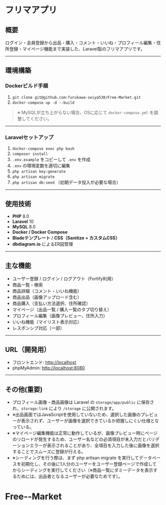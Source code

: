 # フリマアプリ

## 概要

ログイン・会員登録から出品・購入・コメント・いいね・プロフィール編集・住所登録・マイページ機能まで実装した、Laravel製のフリマアプリです。

---

## 環境構築

### Dockerビルド手順

1. `git clone git@github.com:furukawa-seiya530/Free-Market.git`
2. `docker-compose up -d --build`

> ※ MySQLが立ち上がらない場合、OSに応じて `docker-compose.yml` を調整してください。

---

### Laravelセットアップ

1. `docker-compose exec php bash`
2. `composer install`
3. `.env.example` をコピーして `.env` を作成
4. `.env` の環境変数を適切に編集
5. `php artisan key:generate`
6. `php artisan migrate`
7. `php artisan db:seed` （初期データ投入が必要な場合）

---

## 使用技術

- **PHP** 8.0  
- **Laravel** 10  
- **MySQL** 8.0  
- **Docker / Docker Compose**  
- **Bladeテンプレート** / **CSS（Sanitize + カスタムCSS）**  
- **dbdiagram.io** によるER図管理

---

## 主な機能

- ユーザー登録 / ログイン / ログアウト（Fortify利用）
- 商品一覧・検索
- 商品詳細（コメント・いいね機能）
- 商品出品（画像アップロード含む）
- 商品購入（支払い方法選択、住所確認）
- マイページ（出品一覧 / 購入一覧のタブ切り替え）
- プロフィール編集（画像プレビュー、住所入力）
- いいね機能（マイリスト表示対応）
- レスポンシブ対応（一部）

---

## URL（開発用）

- フロントエンド: [http://localhost](http://localhost)  
- phpMyAdmin: [http://localhost:8080](http://localhost:8080)

---

## その他(重要)

- プロフィール画像・商品画像は Laravel の `storage/app/public` に保存され、`storage:link` により `/storage` に公開されます。
- ※出品画面ではJavaScriptを使用していないため、選択した画像のプレビューが表示されず、ユーザーが画像を選択できているか把握しにくい仕様となっている。
- ※マイページ編集機能は正常に動作しているが、画像プレビュー時にページのリロードが発生するため、ユーザー名などの必須項目が未入力だとバリデーションエラーが表示されることがあり、全項目を入力した後に画像を選択することでスムーズに登録が行える。
- ※シーディングを行う際は、まず php artisan migrate を実行してデータベースを初期化し、その後に1人分のユーザーをユーザー登録ページで作成してからシーディングを実行してください（※商品一覧にダミーデータを表示するためには、出品者となるユーザーが必要なためです）。
# Free--Market
